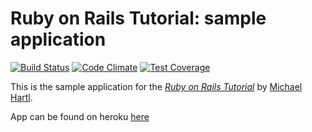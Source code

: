# Ruby on Rails Tutorial: sample application

[![Build Status](https://travis-ci.org/jparmenter/sample_app.svg?branch=master)](https://travis-ci.org/jparmenter/sample_app)
[![Code Climate](https://codeclimate.com/github/jparmenter/sample_app/badges/gpa.svg)](https://codeclimate.com/github/jparmenter/sample_app)
[![Test Coverage](https://codeclimate.com/github/jparmenter/sample_app/badges/coverage.svg)](https://codeclimate.com/github/jparmenter/sample_app)

This is the sample application for
the [*Ruby on Rails Tutorial*](http://railstutorial.org/)
by [Michael Hartl](http://michaelhartl.com/).

App can be found on heroku [here](https://salty-garden-6583.herokuapp.com/)
